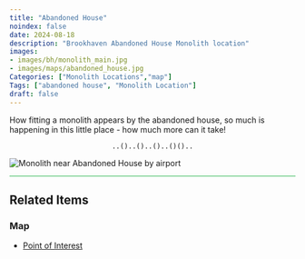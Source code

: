 ```yaml
---
title: "Abandoned House"
noindex: false
date: 2024-08-18
description: "Brookhaven Abandoned House Monolith location"
images:
- images/bh/monolith_main.jpg
- images/maps/abandoned_house.jpg
Categories: ["Monolith Locations","map"]
Tags: ["abandoned house", "Monolith Location"]
draft: false
--- 
```


How fitting a monolith appears by the abandoned house, so much is happening in this little place - how much more can it take!

<center><span class="copy-to-clipboard" style="align: center"><code class="copy-to-clipboard-code" data-code="..()..()..()..()()..">..()..()..()..()()..</code></span></center>

![Monolith near Abandoned House by airport](/images/bh/monolith-location_abandoned_house.png)



<hr style="background-color: #28b44c" size=8>

## Related Items

### Map

- [Point of Interest](/map/poi/abandoned-house)

